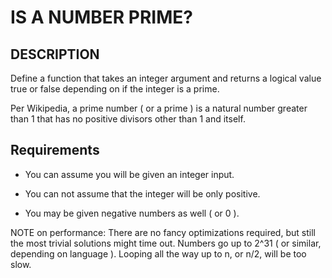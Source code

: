 # IS A NUMBER PRIME?

## DESCRIPTION

Define a function that takes an integer argument and returns a logical value true or false depending on if the integer is a prime.

Per Wikipedia, a prime number ( or a prime ) is a natural number greater than 1 that has no positive divisors other than 1 and itself.

## Requirements

- You can assume you will be given an integer input.

- You can not assume that the integer will be only positive. 
- You may be given negative numbers as well ( or 0 ).

NOTE on performance: There are no fancy optimizations required, but still the most trivial solutions might time out. Numbers go up to 2^31 ( or similar, depending on language ). Looping all the way up to n, or n/2, will be too slow.